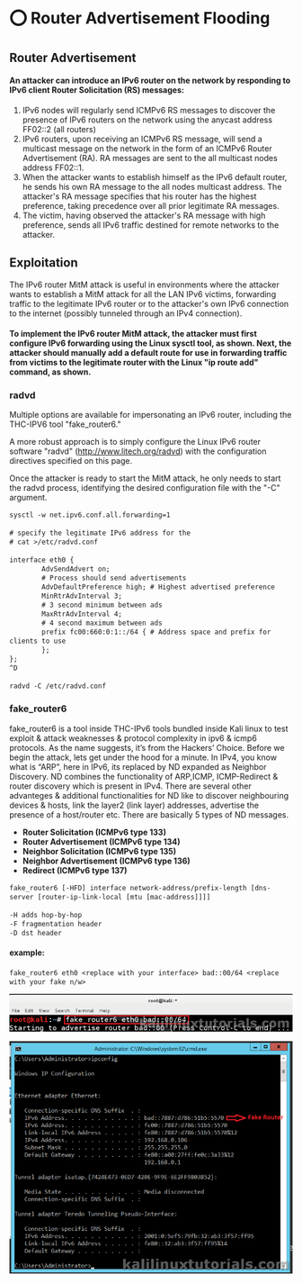 # ⭕ Router Advertisement Flooding

## Router Advertisement

#### An attacker can introduce an IPv6 router on the network by responding to IPv6 client Router Solicitation (RS) messages:

1. IPv6 nodes will regularly send ICMPv6 RS messages to discover the presence of IPv6 routers on the network using the anycast address FF02::2 (all routers)
2. IPv6 routers, upon receiving an ICMPv6 RS message, will send a multicast message on the network in the form of an ICMPv6 Router Advertisement (RA). RA messages are sent to the all multicast nodes address FF02::1.
3. When the attacker wants to establish himself as the IPv6 default router, he sends his own RA message to the all nodes multicast address. The attacker's RA message specifies that his router has the highest preference, taking precedence over all prior legitimate RA messages.
4. The victim, having observed the attacker's RA message with high preference, sends all IPv6 traffic destined for remote networks to the attacker.

## Exploitation

The IPv6 router MitM attack is useful in environments where the attacker wants to establish a MitM attack for all the LAN IPv6 victims, forwarding traffic to the legitimate IPv6 router or to the attacker's own IPv6 connection to the internet (possibly tunneled through an IPv4 connection).

#### To implement the IPv6 router MitM attack, the attacker must first configure IPv6 forwarding using the Linux sysctl tool, as shown. Next, the attacker should manually add a default route for use in forwarding traffic from victims to the legitimate router with the Linux "ip route add" command, as shown.

### radvd

Multiple options are available for impersonating an IPv6 router, including the THC-IPV6 tool "fake\_router6."

A more robust approach is to simply configure the Linux IPv6 router software "radvd" (http://www.litech.org/radvd) with the configuration directives specified on this page.

Once the attacker is ready to start the MitM attack, he only needs to start the radvd process, identifying the desired configuration file with the "-C" argument.

```
sysctl -w net.ipv6.conf.all.forwarding=1

# specify the legitimate IPv6 address for the
# cat >/etc/radvd.conf

interface eth0 {
        AdvSendAdvert on;
        # Process should send advertisements
        AdvDefaultPreference high; # Highest advertised preference
        MinRtrAdvInterval 3;
        # 3 second minimum between ads
        MaxRtrAdvInterval 4;
        # 4 second maximum between ads
        prefix fc00:660:0:1::/64 { # Address space and prefix for clients to use
        };
};
^D

radvd -C /etc/radvd.conf
```

### fake\_router6

fake\_router6 is a tool inside THC-IPv6 tools bundled inside Kali linux to test exploit & attack weaknesses & protocol complexity in ipv6 & icmp6 protocols. As the name suggests, it’s from the Hackers’ Choice. Before we begin the attack, lets get under the hood for a minute. In IPv4, you know what is “ARP”, here in IPv6, its replaced by ND expanded as Neighbor Discovery. ND combines the functionality of ARP,ICMP, ICMP-Redirect & router discovery which is present in IPv4. There are several other advanteges & additional functionalities for ND like to discover neighbouring devices & hosts, link the layer2 (link layer) addresses, advertise the presence of a host/router etc. There are basically 5 types of ND messages.

* **Router Solicitation (ICMPv6 type 133)**
* **Router Advertisement (ICMPv6 type 134)**
* **Neighbor Solicitation (ICMPv6 type 135)**
* **Neighbor Advertisement (ICMPv6 type 136)**
* **Redirect (ICMPv6 type 137)**

```
fake_router6 [-HFD] interface network-address/prefix-length [dns-server [router-ip-link-local [mtu [mac-address]]]]

-H adds hop-by-hop
-F fragmentation header
-D dst header
```

#### example:

```
fake_router6 eth0 <replace with your interface> bad::00/64 <replace with your fake n/w>
```

![](<../../.gitbook/assets/image (280).png>)

![](<../../.gitbook/assets/image (295) (1).png>)
